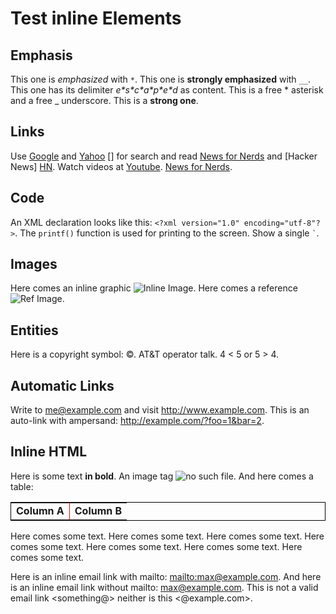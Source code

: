 Test inline Elements
===

Emphasis
---


This one is *emphasized* with `*`. This one is __strongly emphasized__ with `__`.
This one has its delimiter *e\*s\*c\*a\*p\*e\*d* as content. This is a free * 
asterisk and a free _ underscore. This is a **strong one**.

Links
---

Use [Google][] and [Yahoo] [] for search and read [News for Nerds][Slashdot] and
[Hacker News] [HN]. Watch videos at [Youtube](http://www.youtube.com "Youtube").
[News for Nerds][Slashdot].

[Google]:   http://www.google.de        
    "Google Homepage"
[Yahoo]:    http://www.yahoo.com
[Slashdot]: <http://slashdot.org>       (News for Nerds)
[HN]:       http://news.ycombinator.com 'Hacker News'

Code
---

An XML declaration looks like this: `<?xml version="1.0" encoding="utf-8"?>`.
The  `printf()` function is used for printing to the screen. Show a single
`` ` ``.

Images
---

Here comes an inline graphic ![Inline Image](/path/to/some.jpg "Inline
title"). Here comes a reference ![Ref Image][SomeImage].

[SomeImage]: /path/to/some.png "Ref image title"

Entities
---

Here is a copyright symbol: &copy;. AT&T operator talk. 4 < 5 or 5 > 4.

Automatic Links
---

Write to <me@example.com> and visit <http://www.example.com>.
This is an auto-link with ampersand: <http://example.com/?foo=1&bar=2>.

Inline HTML
---

Here is some text <b>in bold</b>. An image tag <img src="nonexist.jpg" alt="no
such file"/>. And here comes a table:

<table style="border: 1px solid black; border-collapse: collapse">
<tr>
  <td style="border-right: 1px solid red;"><b>Column A</b></td><td><b>Column B</b></td>
</tr>
</table>

Here comes some text. Here comes some text. Here comes some text. Here
comes some text. Here comes some text. Here comes some text. Here comes
some text.

Here is an inline email link with mailto: <mailto:max@example.com>. And
here is an inline email link without mailto: <max@example.com>. This is
not a valid email link <something@> neither is this <@example.com>.
